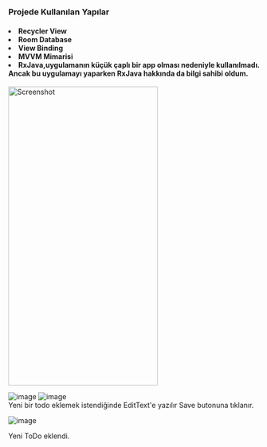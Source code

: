 <h3>Projede Kullanılan Yapılar
  <br>
<h4>
<li>Recycler View </li>
<li>Room Database </li>
<li>View Binding</li>
<li>MVVM Mimarisi</li>
<li>RxJava,uygulamanın küçük çaplı bir app olması nedeniyle kullanılmadı.
Ancak bu uygulamayı yaparken RxJava hakkında da bilgi sahibi oldum.</li>
</h4>
<img src="/Users/octopus-idil/Desktop/sc1" alt="Screenshot" width="300" height="600">

![image](https://github.com/user-attachments/assets/6d5da141-de28-472d-9b97-58224c4d08fb) 
![image](https://github.com/user-attachments/assets/80fff833-27f7-4d01-a967-d496eace33ae)  
Yeni bir todo eklemek istendiğinde EditText'e yazılır Save butonuna tıklanır.


![image](https://github.com/user-attachments/assets/ab26a473-62d2-4bcf-b03a-3b2561daf8a2)

Yeni ToDo eklendi.
